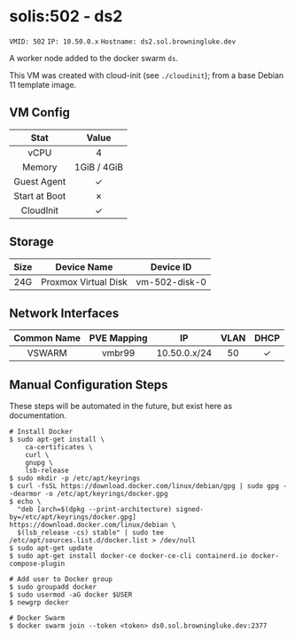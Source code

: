 # solis:502 - ds2

`VMID: 502` `IP: 10.50.0.x` `Hostname: ds2.sol.browningluke.dev`

A worker node added to the docker swarm `ds`.

This VM was created with cloud-init (see `./cloudinit`); from a base Debian 11 template image.

## VM Config
|      Stat     |    Value    |
|:-------------:|:-----------:|
|      vCPU     |      4      |
|     Memory    | 1GiB / 4GiB |
|  Guest Agent  |      ✓      |
| Start at Boot |      ✗      |
|   CloudInit   |      ✓      |

## Storage
| Size |      Device Name     |   Device ID   |
|:----:|:--------------------:|:-------------:|
|  24G | Proxmox Virtual Disk | vm-502-disk-0 |
  
## Network Interfaces
| Common Name | PVE Mapping |      IP      |  VLAN  |  DHCP  |
|:-----------:|:-----------:|:------------:|:------:|:------:|
|   VSWARM    |    vmbr99   | 10.50.0.x/24 |   50   |    ✓   |

## Manual Configuration Steps
These steps will be automated in the future, but exist here as documentation.

```
# Install Docker
$ sudo apt-get install \
    ca-certificates \
    curl \
    gnupg \
    lsb-release
$ sudo mkdir -p /etc/apt/keyrings
$ curl -fsSL https://download.docker.com/linux/debian/gpg | sudo gpg --dearmor -o /etc/apt/keyrings/docker.gpg
$ echo \
  "deb [arch=$(dpkg --print-architecture) signed-by=/etc/apt/keyrings/docker.gpg] https://download.docker.com/linux/debian \
  $(lsb_release -cs) stable" | sudo tee /etc/apt/sources.list.d/docker.list > /dev/null
$ sudo apt-get update
$ sudo apt-get install docker-ce docker-ce-cli containerd.io docker-compose-plugin

# Add user to Docker group
$ sudo groupadd docker
$ sudo usermod -aG docker $USER
$ newgrp docker

# Docker Swarm
$ docker swarm join --token <token> ds0.sol.browningluke.dev:2377
```
